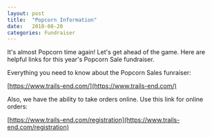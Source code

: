 ```yaml
---
layout: post
title:  "Popcorn Information"
date:   2018-08-20
categories: Fundraiser
---
```



It's almost Popcorn time again! Let's get ahead of the game. Here are helpful links for this year's Popcorn Sale fundraiser.

Everything you need to know about the Popcorn Sales funraiser:

[https://www.trails-end.com/](https://www.trails-end.com/)

Also, we have the ability to take orders online. Use this link for online orders:

[https://www.trails-end.com/registration](https://www.trails-end.com/registration)
